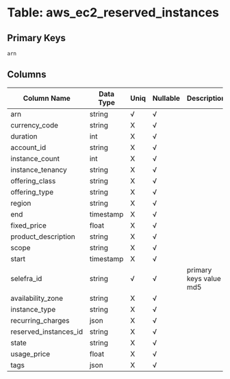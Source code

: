 # Table: aws_ec2_reserved_instances

## Primary Keys 

```
arn
```


## Columns 

|  Column Name   |  Data Type  | Uniq | Nullable | Description | 
|  ----  | ----  | ----  | ----  | ---- | 
| arn | string | √ | √ |  | 
| currency_code | string | X | √ |  | 
| duration | int | X | √ |  | 
| account_id | string | X | √ |  | 
| instance_count | int | X | √ |  | 
| instance_tenancy | string | X | √ |  | 
| offering_class | string | X | √ |  | 
| offering_type | string | X | √ |  | 
| region | string | X | √ |  | 
| end | timestamp | X | √ |  | 
| fixed_price | float | X | √ |  | 
| product_description | string | X | √ |  | 
| scope | string | X | √ |  | 
| start | timestamp | X | √ |  | 
| selefra_id | string | √ | √ | primary keys value md5 | 
| availability_zone | string | X | √ |  | 
| instance_type | string | X | √ |  | 
| recurring_charges | json | X | √ |  | 
| reserved_instances_id | string | X | √ |  | 
| state | string | X | √ |  | 
| usage_price | float | X | √ |  | 
| tags | json | X | √ |  | 


